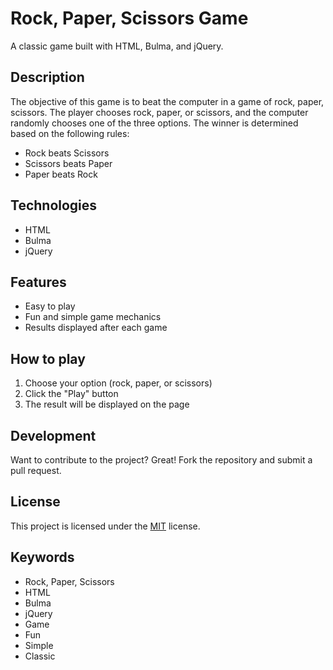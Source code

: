 # Rock, Paper, Scissors Game
A classic game built with HTML, Bulma, and jQuery.

## Description
The objective of this game is to beat the computer in a game of rock, paper, scissors. The player chooses rock, paper, or scissors, and the computer randomly chooses one of the three options. The winner is determined based on the following rules:

- Rock beats Scissors
- Scissors beats Paper
- Paper beats Rock

## Technologies
- HTML
- Bulma
- jQuery

## Features
- Easy to play
- Fun and simple game mechanics
- Results displayed after each game

## How to play
1. Choose your option (rock, paper, or scissors)
2. Click the "Play" button
3. The result will be displayed on the page

## Development
Want to contribute to the project? Great! 
Fork the repository and submit a pull request.

## License
This project is licensed under the [MIT](LICENSE) license.

## Keywords
- Rock, Paper, Scissors
- HTML
- Bulma
- jQuery
- Game
- Fun
- Simple
- Classic
